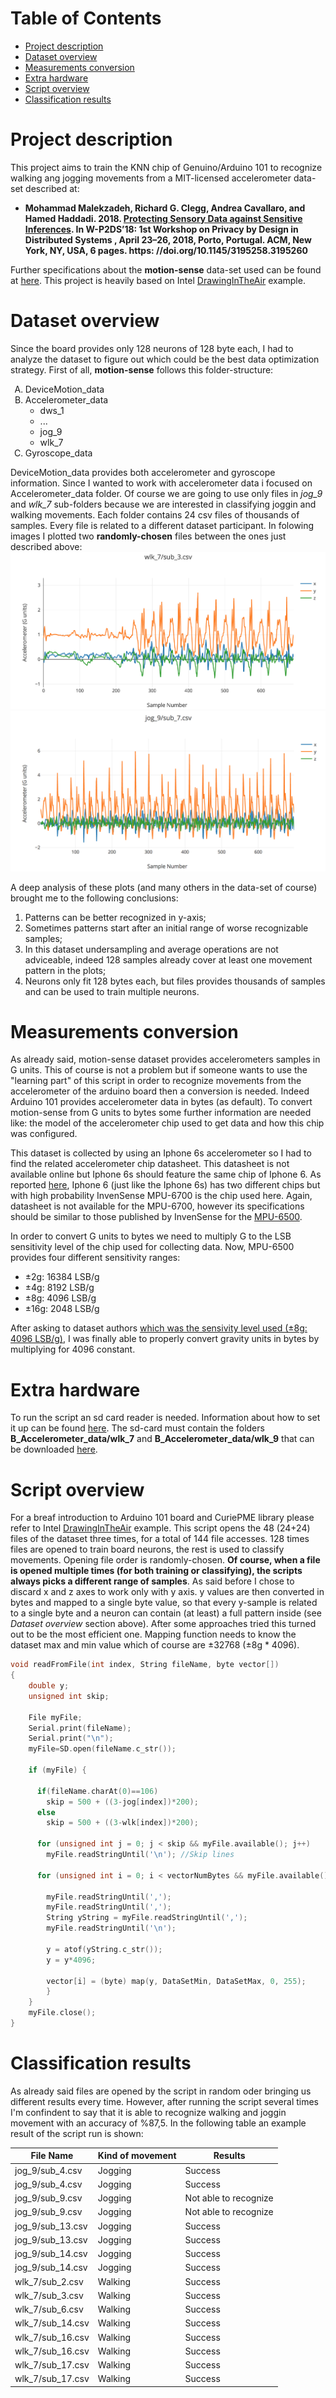 Table of Contents
=================

   * [Project description](#project-description)
   * [Dataset overview](#dataset-overview)
   * [Measurements conversion](#measurements-conversion)
   * [Extra hardware](#extra-hardware)
   * [Script overview](#dataset-overview)
   * [Classification results](#classification-results)

# Project description
This project aims to train the KNN chip of Genuino/Arduino 101 to recognize walking ang jogging movements from a MIT-licensed accelerometer data-set described at:
* **Mohammad Malekzadeh, Richard G. Clegg, Andrea Cavallaro, and Hamed Haddadi. 2018. [Protecting Sensory Data against Sensitive Inferences](https://arxiv.org/abs/1802.07802). In W-P2DS’18: 1st Workshop on Privacy by Design in Distributed Systems , April 23–26, 2018, Porto, Portugal. ACM, New York, NY, USA, 6 pages. https: //doi.org/10.1145/3195258.3195260**

Further specifications about the <b>motion-sense</b> data-set used can be found at <a href="https://github.com/mmalekzadeh/motion-sense">here</a>. This project is heavily based on Intel <a href="https://github.com/intel/Intel-Pattern-Matching-Technology/tree/master/examples/DrawingInTheAir">DrawingInTheAir</a> example.

# Dataset overview
Since the board provides only 128 neurons of 128 byte each, I had to analyze the dataset to figure out which could be the best data optimization strategy. First of all, <b>motion-sense</b> follows this folder-structure:
<ol type="A">
  <li>DeviceMotion_data</li>
  <li>Accelerometer_data
    <ul>
      <li>dws_1</li>
      <li>...</li>
      <li>jog_9</li>
      <li>wlk_7</li>
    </ul>
  </li>
  <li>Gyroscope_data</li>
</ol>
DeviceMotion_data provides both accelerometer and gyroscope information. Since I wanted to work with accelerometer data i focused on Accelerometer_data folder. Of course we are going to use only files in <i>jog_9</i> and <i>wlk_7</i> sub-folders because we are interested in classifying joggin and walking movements. Each folder contains 24 csv files of thousands of samples. Every file is related to a different dataset participant.
In folowing images I plotted two <b>randomly-chosen</b> files between the ones just described above:

<img src="https://github.com/papamauro/wlk_jog_arduino101/blob/master/plot.png" class="img-responsive">
<br />
<img src="https://github.com/papamauro/wlk_jog_arduino101/blob/master/plot2.png" class="img-responsive">

A deep analysis of these plots (and many others in the data-set of course) brought me to the following conclusions:
<ol type="1">
  <li>Patterns can be better recognized in y-axis;</li>
  <li>Sometimes patterns start after an initial range of worse recognizable samples;</li>
  <li>In this dataset undersampling and average operations are not adviceable, indeed 128 samples already cover at least one movement pattern in the plots;</li>
  <li>Neurons only fit 128 bytes each, but files provides thousands of samples and can be used to train multiple neurons.</li>
</ol>

# Measurements conversion
As already said, motion-sense dataset provides accelerometers samples in G units. This of course is not a problem but if someone wants to use the "learning part" of this script in order to recognize movements from the accelerometer of the arduino board then a conversion is needed. Indeed Arduino 101 provides accelerometer data in bytes (as default). To convert motion-sense from G units to bytes some further information are needed like: the model of the accelerometer chip used to get data and how this chip was configured.

This dataset is collected by using an Iphone 6s accelerometer so I had to find the related accelerometer chip datasheet. This datasheet is not available online but Iphone 6s should feature the same chip of Iphone 6. As reported <a href="https://www.chipworks.com/about-chipworks/overview/blog/comparing-invensense-and-bosch-accelerometers-found-iphone-6" rel="nofollow noreferrer">here</a>, Iphone 6 (just like the Iphone 6s) has two different chips but with high probability InvenSense MPU-6700 is the chip used here. Again, datasheet is not available for the MPU-6700, however its specifications should be similar to those published by InvenSense for the <a href="http://www.invensense.com/wp-content/uploads/2015/02/MPU-6500-Datasheet2.pdf">MPU-6500</a>.

In order to convert G units to bytes we need to multiply G to the LSB sensitivity level of the chip used for collecting data. Now, MPU-6500 provides four different sensitivity ranges:

* ±2g: 16384 LSB/g
* ±4g: 8192 LSB/g
* ±8g: 4096 LSB/g
* ±16g: 2048 LSB/g

After asking to dataset authors <a href="https://github.com/mmalekzadeh/motion-sense/issues/1">which was the sensivity level used (±8g: 4096 LSB/g)</a>, I was finally able to properly convert gravity units in bytes by multiplying for 4096 constant.

# Extra hardware
To run the script an sd card reader is needed. Information about how to set it up can be found <a href="https://www.monocilindro.com/2016/04/17/arduinogenuino-101-and-sd-card-module/">here</a>. The sd-card must contain the folders <b>B_Accelerometer_data/wlk_7</b> and <b>B_Accelerometer_data/wlk_9</b> that can be downloaded <a href="https://github.com/mmalekzadeh/motion-sense/tree/master/data">here</a>.

# Script overview
For a breaf introduction to Arduino 101 board and CuriePME library please refer to Intel <a href="https://github.com/intel/Intel-Pattern-Matching-Technology/tree/master/examples/DrawingInTheAir">DrawingInTheAir</a> example.
This script opens the 48 (24+24) files of the dataset three times, for a total of 144 file accesses. 128 times files are opened to train board neurons, the rest is used to classify movements. Opening file order is randomly-chosen. <b>Of course, when a file is opened multiple times (for both training or classifying), the scripts always picks a different range of samples</b>. As said before I chose to discard x and z axes to work only with y axis. y values are then converted in bytes and mapped to a single byte value, so that every y-sample is related to a single byte and a neuron can contain (at least) a full pattern inside (see <i>Dataset overview</i> section above). After some approaches tried this turned out to be the most efficient one. Mapping function needs to know the dataset max and min value which of course are ±32768 (±8g * 4096).

```cpp
void readFromFile(int index, String fileName, byte vector[])
{
    double y;
    unsigned int skip;
   
    File myFile;
    Serial.print(fileName);
    Serial.print("\n");
    myFile=SD.open(fileName.c_str());

    if (myFile) {

      if(fileName.charAt(0)==106)
        skip = 500 + ((3-jog[index])*200);
      else
        skip = 500 + ((3-wlk[index])*200);
        
      for (unsigned int j = 0; j < skip && myFile.available(); j++)
        myFile.readStringUntil('\n'); //Skip lines

      for (unsigned int i = 0; i < vectorNumBytes && myFile.available(); i++) {
        
        myFile.readStringUntil(',');
        myFile.readStringUntil(',');
        String yString = myFile.readStringUntil(',');
        myFile.readStringUntil('\n');
        
        y = atof(yString.c_str());
        y = y*4096;
        
        vector[i] = (byte) map(y, DataSetMin, DataSetMax, 0, 255);
        }
    }
    myFile.close();
}

```

# Classification results
As already said files are opened by the script in random oder bringing us different results every time. However, after running the script several times I'm confindent to say that it is able to recognize walking and joggin movement with an accuracy of %87,5. In the following table an example result of the script run is shown:

| File Name        | Kind of movement | Results               |
| ---------------- | ---------------- | --------------------- |  
| jog_9/sub_4.csv  | Jogging          | Success               |  
| jog_9/sub_4.csv  | Jogging          | Success               |  
| jog_9/sub_9.csv  | Jogging          | Not able to recognize |  
| jog_9/sub_9.csv  | Jogging          | Not able to recognize |  
| jog_9/sub_13.csv | Jogging          | Success               |
| jog_9/sub_13.csv | Jogging          | Success               |
| jog_9/sub_14.csv | Jogging          | Success               |
| jog_9/sub_14.csv | Jogging          | Success               |
| wlk_7/sub_2.csv  | Walking          | Success               |
| wlk_7/sub_3.csv  | Walking          | Success               |
| wlk_7/sub_6.csv  | Walking          | Success               |
| wlk_7/sub_14.csv | Walking          | Success               |
| wlk_7/sub_16.csv | Walking          | Success               |
| wlk_7/sub_16.csv | Walking          | Success               |
| wlk_7/sub_17.csv | Walking          | Success               |
| wlk_7/sub_17.csv | Walking          | Success               |

